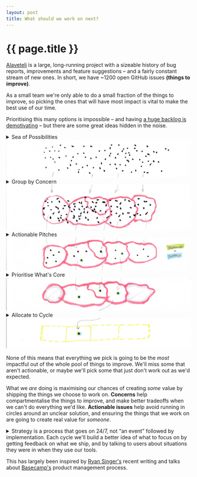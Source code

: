 ```yaml
---
layout: post
title: What should we work on next?
---
```


# {{ page.title }}

[Alaveteli](http://alaveteli.org/) is a large, long-running project with a sizeable history of bug reports, improvements and feature suggestions – and a fairly constant stream of new ones. In short, we have ~1200 open GitHub issues **(things to improve)**.

As a small team we're only able to do a small fraction of the things to improve, so picking the ones that will have most impact is vital to make the best use of our time.

Prioritising this many options is impossible – and having [a huge backlog is demotivating](/2018/04/24/hopper-vs-roadmap/) – but there are some great ideas hidden in the noise.

<details>
  <summary>
    Sea of Possibilities
    <img src="/images/posts/what-should-we-work-on-next/sea-of-possibilities.jpg" />
  </summary>
  <p>
    We try to <a href="https://mysociety.github.io/coding-standards.html#committing-code-and-working-with-repositories">ticket everything</a> at mySociety so that we can work asynchronously and <a href="https://en.wikipedia.org/wiki/Getting_Things_Done#Perspective">get things out of our head</a>. This makes for a <em>lot</em> of tickets.
  </p>
  <p>
    As a product manager its really difficult to see which of these are most valuable to users.
  </p>
</details>

<details>
  <summary>
    Group by Concern
    <img src="/images/posts/what-should-we-work-on-next/group-by-concern.jpg" />
  </summary>
  <p>
    <a href="/2018/06/29/analysing-900-github-issues-concern-cause/">Grouping issues by <strong>concern</strong></a> really helps to make a big initial step to reducing the cognitive burden.
  </p>
  <p>
    Grouping issues by concern lets you at least compartmentalise all this noise so that you’ve got some “shape” to the problem. Its much easier to think “How would I make our request management features better?” compared to “Which of these 1200 issues is most important?”.
  </p>
  <aside>
    <p>
      Even on an existing project, it was fairly easy to figure out our main feature areas. We've got some issues where there are overlaps, but I'm starting to think that an overlap may be a sign of confusion in the product.
    </p>
    <p>
      You can also add some extra resolution here by scoping issues by <a href="/2018/08/12/bug-improvement-enhancement/">bug, improvement or enhancement</a>.
    </p>
  </aside>
</details>

<details>
  <summary>
    Actionable Pitches
    <img src="/images/posts/what-should-we-work-on-next/actionable-pitch.jpg" />
  </summary>
  <p>
    The next step is to figure out which of these issues are ready to work on.
  </p>
  <aside>
    <p>
      This really clicked for me when I asked Ryan Singer about <a href="https://businessofsoftware.wistia.com/medias/lc2igd99yk">What makes a pitch actionable?</a> in a Business of Software hangout. Question at around 46:30.
    </p>
  </aside>
  <p>
    To do this, look for those that have a described <em>problem</em> and a proposed <em>solution</em>.
  </p>
  <p>
    Without a <a href="https://demandthinking.com/episodes/2017/7/23/episode-1-think-you-might-be-building-the-wrong-thing-youve-misinterpreted-demand">clear demand</a> then there's probably no real value in solving the problem. Issues of this nature fit in to the “Wouldn't it be nice if…” bucket.
  </p>
  <p>
    Without a proposed solution we can't make a good decision on whether completing the issue is valuable. We can't guess at how much effort is involved if we don't know what we're trying to achieve – so we can't decide whether the cost is worth it – or whether we can even solve the problem in a satisfying way at all.
  </p>
  <aside>
    <p>
      There will almost certainly be issues that you <i>know</i> are important, but don't have a proposed solution. These may be frequently occurring bugs, or some form of demand that you keep hearing over and over.
      The best thing to do here is assign the issue with a time-boxed allowance for coming up with a solution. This way you can get some more information each cycle, but without running in circles with it.
      Hopefully a round or two of investigation will lead to either a workable solution, or confidence in dropping the issue altogether.
    </p>
  </aside>
</details>

<details>
  <summary>
    Prioritise What's Core
    <img src="/images/posts/what-should-we-work-on-next/whats-core.jpg" />
  </summary>
  <p>
    By this point the picture should be getting really clear; only a handful of actionable issues will exist for each feature area.
  </p>
  <p>
    It may even be obvious which to pick, but if not we can ask <strong>“What’s core?”</strong> to reduce the options further. The concern groupings we made earlier help to make this question more concrete. Some of the concerns will be the key functionality that the app was specifically made for. Others will be support features, or extras that provide some added value.
  </p>
  <p>
    We don't necessarily have to work on “core” issues all the time, but asking this helps to give an indication of whether you'll be helping 3% or 30% of users.
  </p>
</details>

<details>
  <summary>
    Allocate to Cycle
    <img src="/images/posts/what-should-we-work-on-next/allocate-to-cycle.jpg" />
  </summary>
  <p>
    Now its just a case of making a call and allocating some work based on the time we have available. If an issue doesn't get picked, it can always be evaluated for the next cycle.
  </p>
</details>

None of this means that everything we pick is going to be the _most_ impactful out of the whole pool of things to improve. We'll miss some that aren't actionable, or maybe we'll pick some that just don't work out as we'd expected.

What we _are_ doing is maximising our chances of creating _some_ value by shipping the things we choose to work on. **Concerns** help compartmentalise the things to improve, and make better tradeoffs when we can't do everything we'd like. **Actionable issues** help avoid running in circles around an unclear solution, and ensuring the things that we work on are going to create real value for _someone_.

<details>
  <summary>
      Strategy is a process that goes on 24/7, not “an event” followed by implementation. Each cycle we'll build a better idea of what to focus on by getting feedback on what we ship, and by talking to users about situations they were in when they use our tools.
  </summary>
  <p>
    <img src="/images/posts/what-should-we-work-on-next/clayton-christensen-strategy.jpg" />
    – <a href="https://www.youtube.com/watch?v=Ei57yFEljrI">Clayton Christensen: Management</a>
  </p>
</details>

This has largely been inspired by [Ryan Singer's](http://www.feltpresence.com/) recent writing and talks about [Basecamp's](https://basecamp.com/) product management process.
